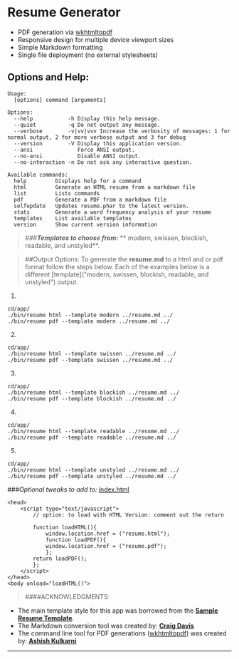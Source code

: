 # Resume Generator

- PDF generation via [wkhtmltopdf](https://github.com/pdfkit/pdfkit/wiki/Installing-WKHTMLTOPDF)
- Responsive design for multiple device viewport sizes
- Simple Markdown formatting
- Single file deployment (no external stylesheets)


## **Options and Help:**
```
Usage:
  [options] command [arguments]

Options:
  --help           -h Display this help message.
  --quiet          -q Do not output any message.
  --verbose        -v|vv|vvv Increase the verbosity of messages: 1 for normal output, 2 for more verbose output and 3 for debug
  --version        -V Display this application version.
  --ansi              Force ANSI output.
  --no-ansi           Disable ANSI output.
  --no-interaction -n Do not ask any interactive question.

Available commands:
  help         Displays help for a command
  html         Generate an HTML resume from a markdown file
  list         Lists commands
  pdf          Generate a PDF from a markdown file
  selfupdate   Updates resume.phar to the latest version.
  stats        Generate a word frequency analysis of your resume
  templates    List available templates
  version      Show current version information
```
> ###_**Templates to choose from:**_
** modern, swissen, blockish, readable, and unstyled**.

> ##Output Options:
To generate the **resume.md** to a html and or pdf format follow the steps below. Each of the examples below is a different [template]("modern, swissen, blockish, readable, and unstyled") output. 

1. 
```
cd/app/
./bin/resume html --template modern ../resume.md ../
./bin/resume pdf --template modern ../resume.md ../
```
2.
```
cd/app/
./bin/resume html --template swissen ../resume.md ../
./bin/resume pdf --template swissen ../resume.md ../
```
3.
```
cd/app/
./bin/resume html --template blockish ../resume.md ../
./bin/resume pdf --template blockish ../resume.md ../
```
4.
```
cd/app/
./bin/resume html --template readable ../resume.md ../
./bin/resume pdf --template readable ../resume.md ../
```
5.
```
cd/app/
./bin/resume html --template unstyled ../resume.md ../
./bin/resume pdf --template unstyled ../resume.md ../
```


###_Optional tweaks to add to:_  [index.html](http://grantstampfli.github.io/resume/index.html "This makes it so when the browser loads the site, the page will open the desired file type.")

```
<head>
	<script type="text/javascript">
		// option: to load with HTML Version: comment out the return
		
    	function loadHTML(){
        	window.location.href = ("resume.html");
			function loadPDF(){
        	window.location.href = ("resume.pdf");
    		};
    	return loadPDF();
    	};
    </script>
</head>
<body onload="loadHTML()">
```

> ####ACKNOWLEDGMENTS:
* The main template style for this app was borrowed from the **[Sample Resume Template](http://sampleresumetemplate.net/ "A great starting point")**.
* The Markdown conversion tool was created by: **[Craig Davis](https://github.com/there4 "Author of the Markdown Generator")**
* The command line tool for PDF generations ([wkhtmltopdf](https://github.com/pdfkit/pdfkit/wiki/Installing-WKHTMLTOPDF ".md to .pdf")) was created by: **[Ashish Kulkarni](https://github.com/ashkulz "Author of the WKHTMLTOPDF commandline tool.")**
___
